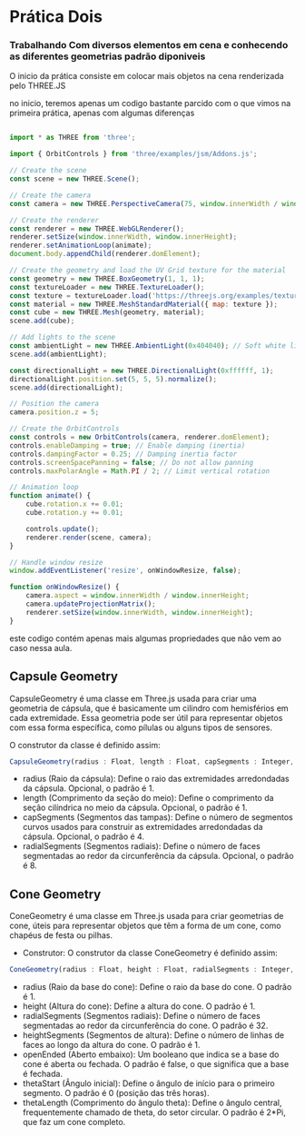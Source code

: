 # Prática Dois

### Trabalhando Com diversos elementos em cena e conhecendo as diferentes geometrias padrão diponiveis

O inicio da prática consiste em colocar mais objetos na cena renderizada pelo THREE.JS

no inicio, teremos apenas um codigo bastante parcido com o que vimos na primeira prática, apenas com algumas diferenças
```javascript

import * as THREE from 'three';

import { OrbitControls } from 'three/examples/jsm/Addons.js';

// Create the scene
const scene = new THREE.Scene();

// Create the camera
const camera = new THREE.PerspectiveCamera(75, window.innerWidth / window.innerHeight, 0.1, 1000);

// Create the renderer
const renderer = new THREE.WebGLRenderer();
renderer.setSize(window.innerWidth, window.innerHeight);
renderer.setAnimationLoop(animate);
document.body.appendChild(renderer.domElement);

// Create the geometry and load the UV Grid texture for the material
const geometry = new THREE.BoxGeometry(1, 1, 1);
const textureLoader = new THREE.TextureLoader();
const texture = textureLoader.load('https://threejs.org/examples/textures/uv_grid_opengl.jpg');
const material = new THREE.MeshStandardMaterial({ map: texture });
const cube = new THREE.Mesh(geometry, material);
scene.add(cube);

// Add lights to the scene
const ambientLight = new THREE.AmbientLight(0x404040); // Soft white light
scene.add(ambientLight);

const directionalLight = new THREE.DirectionalLight(0xffffff, 1);
directionalLight.position.set(5, 5, 5).normalize();
scene.add(directionalLight);

// Position the camera
camera.position.z = 5;

// Create the OrbitControls
const controls = new OrbitControls(camera, renderer.domElement);
controls.enableDamping = true; // Enable damping (inertia)
controls.dampingFactor = 0.25; // Damping inertia factor
controls.screenSpacePanning = false; // Do not allow panning
controls.maxPolarAngle = Math.PI / 2; // Limit vertical rotation

// Animation loop
function animate() {
    cube.rotation.x += 0.01;
    cube.rotation.y += 0.01;

    controls.update();
    renderer.render(scene, camera);
}

// Handle window resize
window.addEventListener('resize', onWindowResize, false);

function onWindowResize() {
    camera.aspect = window.innerWidth / window.innerHeight;
    camera.updateProjectionMatrix();
    renderer.setSize(window.innerWidth, window.innerHeight);
}

```

este codigo contém apenas mais algumas propriedades que não vem ao caso nessa aula.


## Capsule Geometry


CapsuleGeometry é uma classe em Three.js usada para criar uma geometria de cápsula, que é basicamente um cilindro com hemisférios em cada extremidade. Essa geometria pode ser útil para representar objetos com essa forma específica, como pílulas ou alguns tipos de sensores.

O construtor da classe é definido assim:

```javascript
CapsuleGeometry(radius : Float, length : Float, capSegments : Integer, radialSegments : Integer)
```

* radius (Raio da cápsula): Define o raio das extremidades arredondadas da cápsula. Opcional, o padrão é 1.
* length (Comprimento da seção do meio): Define o comprimento da seção cilíndrica no meio da cápsula. Opcional, o padrão é 1.
* capSegments (Segmentos das tampas): Define o número de segmentos curvos usados para construir as extremidades arredondadas da cápsula. Opcional, o padrão é 4.
* radialSegments (Segmentos radiais): Define o número de faces segmentadas ao redor da circunferência da cápsula. Opcional, o padrão é 8.

## Cone Geometry

ConeGeometry é uma classe em Three.js usada para criar geometrias de cone, úteis para representar objetos que têm a forma de um cone, como chapéus de festa ou pilhas.

* Construtor: 
O construtor da classe ConeGeometry é definido assim:

```javascript
ConeGeometry(radius : Float, height : Float, radialSegments : Integer, heightSegments : Integer, openEnded : Boolean, thetaStart : Float, thetaLength : Float)
```

* radius (Raio da base do cone): Define o raio da base do cone. O padrão é 1.
* height (Altura do cone): Define a altura do cone. O padrão é 1.
* radialSegments (Segmentos radiais): Define o número de faces segmentadas ao redor da circunferência do cone. O padrão é 32.
* heightSegments (Segmentos de altura): Define o número de linhas de faces ao longo da altura do cone. O padrão é 1.
* openEnded (Aberto embaixo): Um booleano que indica se a base do cone é aberta ou fechada. O padrão é false, o que significa que a base é fechada.
* thetaStart (Ângulo inicial): Define o ângulo de início para o primeiro segmento. O padrão é 0 (posição das três horas).
* thetaLength (Comprimento do ângulo theta): Define o ângulo central, frequentemente chamado de theta, do setor circular. O padrão é 2*Pi, que faz um cone completo.

